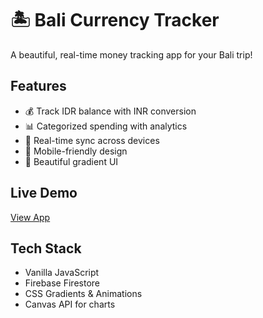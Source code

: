 # 🏝️ Bali Currency Tracker

A beautiful, real-time money tracking app for your Bali trip!

## Features
- 💰 Track IDR balance with INR conversion
- 📊 Categorized spending with analytics
- 🔄 Real-time sync across devices
- 📱 Mobile-friendly design
- 🎨 Beautiful gradient UI

## Live Demo
[View App](https://yourusername.github.io/bali-currency-tracker/)

## Tech Stack
- Vanilla JavaScript
- Firebase Firestore
- CSS Gradients & Animations
- Canvas API for charts
